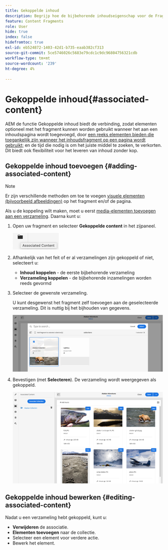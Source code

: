 ```yaml
---
title: Gekoppelde inhoud
description: Begrijp hoe de bijbehorende inhoudseigenschap voor de Fragmenten van de Inhoud de verbinding voor activa (naar keuze) verstrekt die met het fragment moeten worden gebruikt, toevoegend extra flexibiliteit aan zowel pagina creatie als hoofdloze inhoudslevering.
feature: Content Fragments
role: User
hide: true
index: false
hidefromtoc: true
exl-id: eb524872-1403-42d1-b735-eaab382cf313
source-git-commit: 5ce5746026c5683e79cdc1c9dc96804756321cdb
workflow-type: tm+mt
source-wordcount: '239'
ht-degree: 4%

---
```



# Gekoppelde inhoud{#associated-content}

<!--
hide: yes
index: no
hidefromtoc: yes
-->

AEM de functie Gekoppelde inhoud biedt de verbinding, zodat elementen optioneel met het fragment kunnen worden gebruikt wanneer het aan een inhoudspagina wordt toegevoegd, door [een reeks elementen bieden die toegankelijk zijn wanneer het inhoudsfragment op een pagina wordt gebruikt;](/help/sites-cloud/authoring/fundamentals/content-fragments.md#using-associated-content) en de tijd die nodig is om het juiste middel te zoeken, te verkorten. Dit biedt ook flexibiliteit voor het leveren van inhoud zonder kop.

## Gekoppelde inhoud toevoegen {#adding-associated-content}

>[!NOTE]
>
>Er zijn verschillende methoden om toe te voegen [visuele elementen (bijvoorbeeld afbeeldingen)](/help/sites-cloud/administering/content-fragments/content-fragments.md#fragments-with-visual-assets) op het fragment en/of de pagina.

Als u de koppeling wilt maken, moet u eerst [media-elementen toevoegen aan een verzameling](/help/assets/manage-collections.md). Daarna kunt u:

1. Open uw fragment en selecteer **Gekoppelde content** in het zijpaneel.

   ![Gekoppelde inhoud](assets/cfm-assoc-content-01.png)

1. Afhankelijk van het feit of er al verzamelingen zijn gekoppeld of niet, selecteert u:

   * **Inhoud koppelen** - de eerste bijbehorende verzameling
   * **Verzameling koppelen** - de bijbehorende inzamelingen worden reeds gevormd

1. Selecteer de gewenste verzameling.

   U kunt desgewenst het fragment zelf toevoegen aan de geselecteerde verzameling. Dit is nuttig bij het bijhouden van gegevens.

   ![Verzameling selecteren](assets/cfm-assoc-content-02.png)

1. Bevestigen (met **Selecteren**). De verzameling wordt weergegeven als gekoppeld.

   ![cfm-6420-05](assets/cfm-assoc-content-03.png)

## Gekoppelde inhoud bewerken {#editing-associated-content}

Nadat u een verzameling hebt gekoppeld, kunt u:

* **Verwijderen** de associatie.
* **Elementen toevoegen** naar de collectie.
* Selecteer een element voor verdere actie.
* Bewerk het element.
